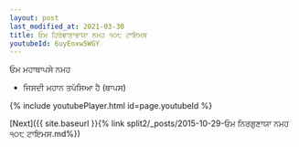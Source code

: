 ```yaml
---
layout: post
last_modified_at: 2021-03-30
title: ਓਮ ਹਿਰੰਞਾਣਾਭਾਯਾ ਨਮਹ ੧੦੮ ਟਾਇਮਸ
youtubeId: 6uyEoxw5WGY
---
```

 
 
 ਓਮ ਮਹਾਥਾਪਸੇ ਨਮਹ  
 
 -  ਜਿਸਦੀ ਮਹਾਨ ਤਪੱਸਿਆ ਹੈ (ਥਾਪਸ) 
 
  
 
  
 
 
 
 
 
 


{% include youtubePlayer.html id=page.youtubeId %}
 
[Next]({{ site.baseurl }}{% link  split2/_posts/2015-10-29-ਓਮ ਨਿਰਗੁਣਾਯਾ ਨਮਹ ੧੦੮ ਟਾਇਮਸ.md%})
 
